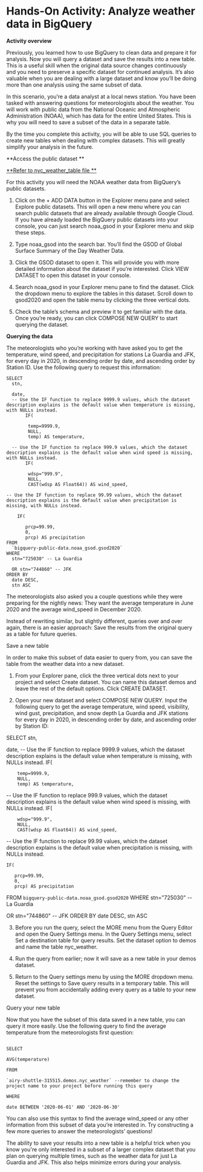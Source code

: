 # Hands-On Activity: Analyze weather data in BigQuery

**Activity overview** 

Previously, you learned how to use BigQuery to clean data and prepare it for analysis. Now you will query a dataset and save the results into a new table. This is a useful skill when the original data source changes continuously and you need to preserve a specific dataset for continued analysis. It’s also valuable when you are dealing with a large dataset and know you’ll be doing more than one analysis using the same subset of data. 

In this scenario, you’re a data analyst at a local news station. You have been tasked with answering questions for meteorologists about the weather. You will work with public data from the National Oceanic and Atmospheric Administration (NOAA), which has data for the entire United States. This is why you will need to save a subset of the data in a separate table. 

By the time you complete this activity, you will be able to use SQL queries to create new tables when dealing with complex datasets. This will greatly simplify your analysis in the future.

**Access the public dataset **

[**Refer to nyc_weather_table file **](https://github.com/plnh/Google-Data-Analytics/blob/main/05_Analyze%20Data%20to%20Answer%20Questions/5.1_Organizing%20data%20to%20begin%20analysis/Hands-on%20Activity/nyc_weather_table)

For this activity you will need the NOAA weather data from BigQuery’s public datasets. 

1. Click on the + ADD DATA button in the Explorer menu pane and select Explore public datasets. This will open a new menu where you can search public datasets that are already available through Google Cloud. If you have already loaded the BigQuery public datasets into your console, you can just search noaa_gsod in your Explorer menu and skip these steps.


2. Type noaa_gsod into the search bar. You’ll find the GSOD of Global Surface Summary of the Day Weather Data. 


3. Click the GSOD dataset to open it. This will provide you with more detailed information about the dataset if you’re interested. Click VIEW DATASET to open this dataset in your console. 


4. Search noaa_gsod in your Explorer menu pane to find the dataset. Click the dropdown menu to explore the tables in this dataset. Scroll down to gsod2020 and open the table menu by clicking the three vertical dots. 


5. Check the table’s schema and preview it to get familiar with the data. Once you’re ready, you can click COMPOSE NEW QUERY to start querying the dataset. 


**Querying the data**

The meteorologists who you’re working with have asked you to get the temperature, wind speed, and precipitation for stations La Guardia and JFK, for every day in 2020, in descending order by date, and ascending order by Station ID. Use the following query to request this information:

```
SELECT
  stn,

  date,
  -- Use the IF function to replace 9999.9 values, which the dataset description explains is the default value when temperature is missing, with NULLs instead.
       IF(

        temp=9999.9,
        NULL,
        temp) AS temperature,

  -- Use the IF function to replace 999.9 values, which the dataset description explains is the default value when wind speed is missing, with NULLs instead.
       IF(

        wdsp="999.9",
        NULL,
        CAST(wdsp AS Float64)) AS wind_speed,

-- Use the IF function to replace 99.99 values, which the dataset description explains is the default value when precipitation is missing, with NULLs instead.

    IF(

       prcp=99.99,
       0,
       prcp) AS precipitation
FROM
  `bigquery-public-data.noaa_gsod.gsod2020`
WHERE
  stn="725030" -- La Guardia

  OR stn="744860" -- JFK
ORDER BY
  date DESC,
  stn ASC
```
The meteorologists also asked you a couple questions while they were preparing for the nightly news: They want the average temperature in June 2020 and the average wind_speed in December 2020. 

Instead of rewriting similar, but slightly different, queries over and over again, there is an easier approach: Save the results from the original query as a table for future queries. 

Save a new table

In order to make this subset of data easier to query from, you can save the table from the weather data into a new dataset. 

1. From your Explorer pane, click the three vertical dots next to your project and select Create dataset. You can name this dataset demos and leave the rest of the default options. Click CREATE DATASET. 


2. Open your new dataset and select COMPOSE NEW QUERY. Input the following query to get the average temperature, wind speed, visibility, wind gust, precipitation, and snow depth La Guardia and JFK stations for every day in 2020, in descending order by date, and ascending order by Station ID: 

SELECT
  stn,

  date,
  -- Use the IF function to replace 9999.9 values, which the dataset description explains is the default value when temperature is missing, with NULLs instead.
       IF(

        temp=9999.9,
        NULL,
        temp) AS temperature,

  -- Use the IF function to replace 999.9 values, which the dataset description explains is the default value when wind speed is missing, with NULLs instead.
       IF(

        wdsp="999.9",
        NULL,
        CAST(wdsp AS Float64)) AS wind_speed,

-- Use the IF function to replace 99.99 values, which the dataset description explains is the default value when precipitation is missing, with NULLs instead.

    IF(

       prcp=99.99,
       0,
       prcp) AS precipitation
FROM
  `bigquery-public-data.noaa_gsod.gsod2020`
WHERE
  stn="725030" -- La Guardia

  OR stn="744860" -- JFK
ORDER BY
  date DESC,
  stn ASC

3. Before you run the query, select the MORE menu from the Query Editor and open the Query Settings menu. In the Query Settings menu, select Set a destination table for query results. Set the dataset option to demos and name the table nyc_weather.


4. Run the query from earlier; now it will save as a new table in your demos dataset. 

5. Return to the Query settings menu by using the MORE dropdown menu. Reset the settings to Save query results in a temporary table. This will prevent you from accidentally adding every query as a table to your new dataset.

Query your new table

Now that you have the subset of this data saved in a new table, you can query it more easily. Use the following query to find the average temperature from the meteorologists first question:
```

SELECT

AVG(temperature)

FROM

`airy-shuttle-315515.demos.nyc_weather` --remember to change the project name to your project before running this query

WHERE

date BETWEEN '2020-06-01' AND '2020-06-30'
```
You can also use this syntax to find the average wind_speed or any other information from this subset of data you’re interested in. Try constructing a few more queries to answer the meteorologists’ questions!

The ability to save your results into a new table is a helpful trick when you know you're only interested in a subset of a larger complex dataset that you plan on querying multiple times, such as the weather data for just La Guardia and JFK. This also helps minimize errors during your analysis.
